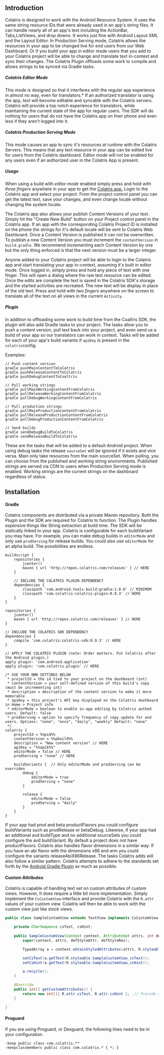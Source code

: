 ## Introduction

Colatris is designed to work with the Android Resource System. It uses the same string resource IDs that were already used in an app's string files. It can handle nearly all of an app's text including the ActionBar, Tabs,ListViews, and drop downs.  It works just fine with Android Layout XML and the Layout Editor.  In Production Serving mode, Colatris allows the resources in your app to be changed live for end users from our Web Dashboard.  Or if you build your app in editor mode users that you add to your Colatris project will be able to change and translate text in-context and sync their changes.  The Colatris Plugin offloads some work to compile and allows strings to be synced via Gradle tasks.

##### Colatris Editor Mode

This mode is designed so that it interferes with the regular app experience in almost no way, even for translators.* If an authorized translator is using the app, text will become editable and syncable with the Colatris servers.  Colatris will provide a top notch experience for translators, while maintaining the current state of the app for regular users.  The SDK will do nothing for users that do not have the Colatris app on their phone and even less if they aren't logged into it.

##### Colatris Production Serving Mode

This mode causes an app to sync it's resources at runtime with the Colatris Servers.  This means that any text resource in your app can be edited live for users from the Colatris dashboard.  Editor mode will not be enabled for any users even if an authorized user in the Colatris App is present.

##### Usage

When using a build with *editor mode* enabled simply press and hold with *three fingers* anywhere in your app to get the [Colatris app.](https://play.google.com/store/apps/details?id=com.colatris.app&hl=en)  Login to the Colatris app and select your project.  From the project control panel you can get the latest text, save your changes, and even change locale without changing the system locale.

The Colatris app also allows your publish Content Versions of your text.  Simply hit the "Create New Build" button on your Project control panel in the Colatris app.  If an app with the corresponding Colatris Project ID is installed on the phone the strings for it's default locale will be sent to Colatris Web Dashboard.  Once a Content Version is published it can not be overwritten. To publish a new Content Version you must increment the `contentVersion` in `build.gradle`.  We recommend incrementing each Content Version by one but the only thing enforced is that the next version must be a larger integer.

Anyone added to your Colatris project will be able to login to the Colatris app and start translating your app in-context, assuming it's built in editor mode.  Once logged in, simply press and hold any piece of text with one finger.  This will open a dialog where the raw text resource can be edited.  Once the edits are complete the text is saved in the Colatris SDK's storage and the started activities are recreated.  The new text will be display in place of the old text.  Press and hold with *two fingers* anywhere on the screen to translate all of the text on all views in the current `Activity`.

##### Plugin

In addition to offloading some work to build time from the Coaltris SDK, the plugin will also add Gradle tasks to your project.  The tasks allow you to push a content version, pull text back into your project, and even send us a build of your app so our translators can work in context.  Tasks will be added for each of your app's build variants if `apiKey` is present in the `colatris`config.  

Examples:
```
// Push content version
gradle pushMainContentToColatris
gradle pushReleaseContentToColatris
gradle pushDebugContentToCoaltris

// Pull working strings
gradle pullMainWorkingContentFromColatris
gradle pullReleaseWorkingContentFromColatris
gradle pullDebugWorkingContentFromColatris

// Pull production strings
gradle pullMainProductionContentFromColatris
gradle pullReleaseProductionContentFromColatris
gradle pullDebugProductionContentFromColatris

// Send builds
gradle sendDebugBuildToColatris
gradle sendReleaseBuildToColatris
```

These are the tasks that will be added to a default Android project.  When using debug tasks the release `sourceSet` will be ignored if it exists and vice versa. Main only take resources from the main sourceSet.  When pulling, you can choose from the published and working string environments.  Published strings are served via CDN to users when Production Serving mode is enabled.  Working strings are the current strings on the dashboard regardless of status.

## Installation

#### Gradle

Colatris components are distributed via a private Maven repository.  Both the Plugin and the SDK are required for Colatris to function.  The Plugin handles expensive things like String extraction at build time.  The SDK will be statically linked to your app.  Colatris is configurable for each buildVariant you may have.  For example, you can make debug builds in `editorMode` and only use `prodServing` for release builds.  You could also use `editorMode` for an alpha build.  The possibilities are endless.

```
buildscript {
    repositories {
        jcenter()
        maven { url 'http://repos.colatris.com/releases' } // HERE
    }

    // INCLUDE THE COLATRIS PLUGIN DEPENDENCY
    dependencies {
        classpath 'com.android.tools.build:gradle:1.0.0' // MINIMUM
        classpath 'com.colatris:colatris-plugin:0.9.3' // HERE
    }
}

repositories {
    jcenter()
    maven { url 'http://repos.colatris.com/releases' } // HERE
}

// INCLUDE THE COLATRIS SDK DEPENDENCY
dependencies {
    compile 'com.colatris:colatris-sdk:0.9.3' // HERE
}

// APPLY THE COLATRIS PLUGIN (note: Order matters. Put Colatris after the Android plugin.)
apply plugin: 'com.android.application'
apply plugin: 'com.colatris.plugin' // HERE

/* USE YOUR OWN SETTINGS BELOW
 * projectId = the id tied to your project on the dashboard (int)
 * contentVersion = your self-defined version of this build's copy (must be incrementing int)
 * description = description of the content version to make it more memorable
 * apiKey = this project's API key displayed on the Colatris dashboard in Home > Project info
 * editorMode = boolean to enable in-app editing by Colatris authed users. Default: false
 * prodServing = option to specify frequency of copy update for end users. Options: "none", "once", "daily", "weekly" Default: "none"
 */
colatris {
    projectId = %%pid%%
    contentVersion = %%pbuild%%
    description = "New content version" // HERE
    apiKey = "%%apik%%"
    editorMode = false // HERE
    prodServing = "none" // HERE

    buildVariants {  // Only editorMode and prodServing can be overriden
        debug {
            editorMode = true
            prodServing = "none"
        }

        release {
            editorMode = false
            prodServing = "daily"
        }
    }
}
```

If your app had prod and beta productFlavors you could configure buildVariants such as prodRelease or betaDebug.  Likewise, if your app had an additional avd buildType and no additional sourceSets you could configure the avd buildVariant.  By default a project does not have productFlavors. Colatris also handles flavor dimensions in a similar way.  If you have an abi flavor with the dimensions x86 and arm you could configure the variants releaseAbiX86Release.  The tasks Colatris adds will also follow a similar pattern.  Colatris attempts to adhere to the standards set forth by the [Android Gradle Plugin](http://tools.android.com/tech-docs/new-build-system/user-guide) as much as possible.

#### Custom Attributes

Colatris is capable of handling text set on custom attributes of custom views.  However, It does require a little bit more implementation.
Simply implement the `CsCustomView` interface and provide Colatris with the `R.attr` values of your custom view. Colatris will then be able
to work with the custom view just like stock views.

```java
public class SampleCustomView extends TextView implements CsCustomView {

    private CharSequence csText, csHint;
   
    public SampleCustomView(Context context, AttributeSet attrs, int defStyleAttr, int defStyleRes) {
        super(context, attrs, defStyleAttr, defStyleRes);

        TypedArray a = context.obtainStyledAttributes(attrs, R.styleable.SampleCustomView, defStyle, defStyleRes);

        setCsText(a.getText(R.styleable.SampleCustomView_csText));
        setCsHint(a.getText(R.styleable.SampleCustomView_csHint));

        a.recycle();
    }

    @Override
    public int[] getCustomAttributes() {
        return new int[]{ R.attr.csText, R.attr.csHint };  // Provide attrs here
    }

}
```

#### Proguard

If you are using Proguard, or Dexguard, the following lines need to be in your configuration.

```
-keep public class com.colatris.**
-keepclassmembers public class com.colatris.* { *; }
```